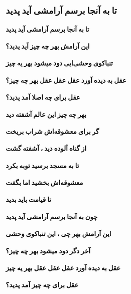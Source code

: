 تا به آنجا برسم آرامشی آید پدید
=================
تا به آنجا برسم آرامشی آید پدید
---------------------
این آرامش بهر چه چیز آید پدید؟
--------------------
تنباکوی وحشی‌ایی دود میشود بهر یه چیز
----------------------
عقل به دیده آورد عقل عقل عقل بهر چه چیز؟
--------------------
عقل برای چه اصلا آمد پدید؟
-----------------------
بهر چه چیز این عالم آشفته دید
-----------------------
گر برای معشوقه‌اش شراب بریخت
-----------------------
از گناه آلوده دید ، آشفته گشت
------------------------
تا به مسجد برسید توبه بکرد
-------------------------
معشوقه‌اش بخشید اما بگفت
------------------
تا قیامت باید بدید
---------------
چون به آنجا برسم آرامشی آید پدید
--------------------------
این آرامش بهر چی ، این تنباکوی وحشی
-------------------------------------
آخر دگر دود میشود بهر چه چیز؟
-------------------
عقل به دیده آورد عقل عقل عقل بهر یه چیز
-------------------------------------
عقل برای چه چیز آمد پدید؟
-----------------------
